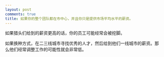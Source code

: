 ```yaml
---
layout: post
comments: true
title: 如果你的整个团队都在市中心，并且你只是提供市场平均水平的薪资。
---
```




如果猎头们给到的薪资更高的话，你的员工可能经常会被挖脚。



如果换种方式，在二三线城市寻找优秀的人才，然后给到他们一线城市的薪资。那么他们经常调整工作的可能性就会非常低。

